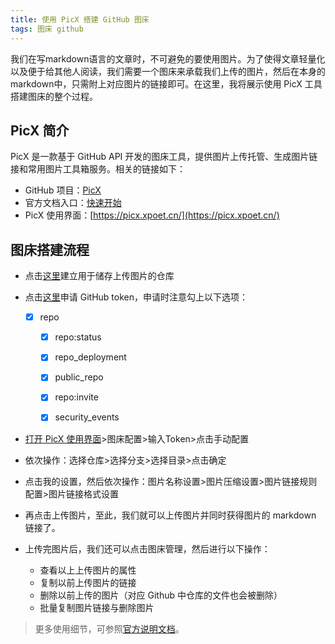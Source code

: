 ```yaml
---
title: 使用 PicX 搭建 GitHub 图床
tags: 图床 github
---
```


我们在写markdown语言的文章时，不可避免的要使用图片。为了使得文章轻量化以及便于给其他人阅读，我们需要一个图床来承载我们上传的图片，然后在本身的markdown中，只需附上对应图片的链接即可。在这里，我将展示使用 PicX 工具搭建图床的整个过程。

## PicX 简介

PicX 是一款基于 GitHub API 开发的图床工具，提供图片上传托管、生成图片链接和常用图片工具箱服务。相关的链接如下：

- GitHub 项目：[PicX](https://github.com/XPoet/picx)
- 官方文档入口：[快速开始](https://picx-docs.xpoet.cn/usage-guide/get-start.html)
- PicX 使用界面：[https://picx.xpoet.cn/](https://picx.xpoet.cn/)



## 图床搭建流程

- 点击[这里](https://github.com/new)建立用于储存上传图片的仓库

- 点击[这里](https://github.com/settings/tokens/new)申请 GitHub token，申请时注意勾上以下选项：

  - [x] repo

    - [x] repo:status

    - [x] repo_deployment

    - [x] public_repo

    - [x] repo:invite

    - [x] security_events

- [打开 PicX 使用界面](https://picx.xpoet.cn/#/config)>图床配置>输入Token>点击手动配置

- 依次操作：选择仓库>选择分支>选择目录>点击确定

- 点击我的设置，然后依次操作：图片名称设置>图片压缩设置>图片链接规则配置>图片链接格式设置

- 再点击上传图片，至此，我们就可以上传图片并同时获得图片的 markdown 链接了。

- 上传完图片后，我们还可以点击图床管理，然后进行以下操作：

  - 查看以上上传图片的属性
  - 复制以前上传图片的链接
  - 删除以前上传的图片（对应 Github 中仓库的文件也会被删除）
  - 批量复制图片链接与删除图片

> 更多使用细节，可参照[官方说明文档](https://picx-docs.xpoet.cn/usage-guide/get-start.html)。